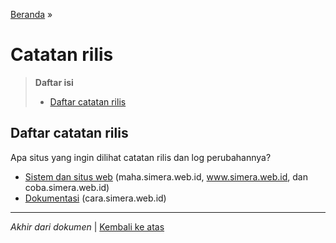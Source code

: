 <title>Catatan rilis | Cara Simera</title>

[Beranda](..) &raquo;
# Catatan rilis

> **Daftar isi**
> 
> - [Daftar catatan rilis](#daftar-catatan-rilis)

## Daftar catatan rilis
Apa situs yang ingin dilihat catatan rilis dan log perubahannya?

- [Sistem dan situs web](utama) (maha.simera.web.id, www.simera.web.id, dan coba.simera.web.id)
- [Dokumentasi](https://www.github.com/Simera-Event/dokumentasi/deployments) (cara.simera.web.id)

---

_Akhir dari dokumen_ &#x7C; [Kembali ke atas](#)
